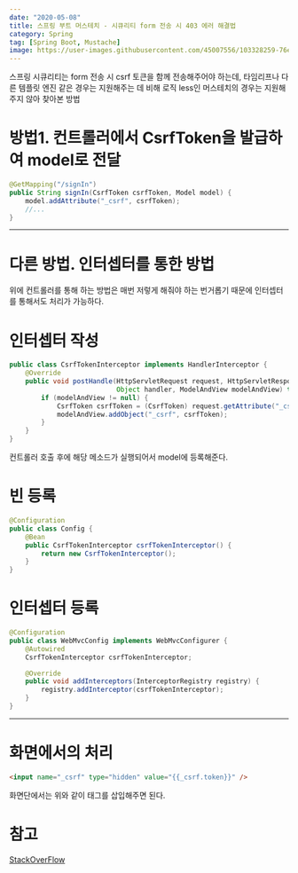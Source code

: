 ```yaml
---
date: "2020-05-08"
title: 스프링 부트 머스테치 - 시큐리티 form 전송 시 403 에러 해결법
category: Spring
tag: [Spring Boot, Mustache]
image: https://user-images.githubusercontent.com/45007556/103328259-76e46d00-4a9b-11eb-91a0-6790f4be29ab.png
---
```


스프링 시큐리티는 form 전송 시 csrf 토큰을 함께 전송해주어야 하는데, 타임리프나 다른 템플릿 엔진 같은 경우는 지원해주는 데 비해 로직 less인 머스테치의 경우는 지원해주지 않아 찾아본 방법

# 방법1. 컨트롤러에서 CsrfToken을 발급하여 model로 전달 

```java
@GetMapping("/signIn")
public String signIn(CsrfToken csrfToken, Model model) {
    model.addAttribute("_csrf", csrfToken);
    //...
}
```

---

# 다른 방법. 인터셉터를 통한 방법

위에 컨트롤러를 통해 하는 방법은 매번 저렇게 해줘야 하는 번거롭기 때문에 인터셉터를 통해서도 처리가 가능하다.

# 인터셉터 작성

```java
public class CsrfTokenInterceptor implements HandlerInterceptor {
    @Override
    public void postHandle(HttpServletRequest request, HttpServletResponse response,
                           Object handler, ModelAndView modelAndView) throws Exception {
        if (modelAndView != null) {
            CsrfToken csrfToken = (CsrfToken) request.getAttribute("_csrf");
            modelAndView.addObject("_csrf", csrfToken);
        }
    }
}
```

컨트롤러 호출 후에 해당 메소드가 실행되어서 model에 등록해준다.

# 빈 등록

```java
@Configuration
public class Config {
    @Bean
    public CsrfTokenInterceptor csrfTokenInterceptor() {
        return new CsrfTokenInterceptor();
    }
}
```

# 인터셉터 등록

```java
@Configuration
public class WebMvcConfig implements WebMvcConfigurer {
    @Autowired
    CsrfTokenInterceptor csrfTokenInterceptor;

    @Override
    public void addInterceptors(InterceptorRegistry registry) {
        registry.addInterceptor(csrfTokenInterceptor);
    }
}
```

---

# 화면에서의 처리

```html
<input name="_csrf" type="hidden" value="{{_csrf.token}}" />
```

화면단에서는 위와 같이 태그를 삽입해주면 된다.

# 참고

[StackOverFlow](https://stackoverflow.com/questions/26397168/how-to-use-spring-security-with-mustache)
